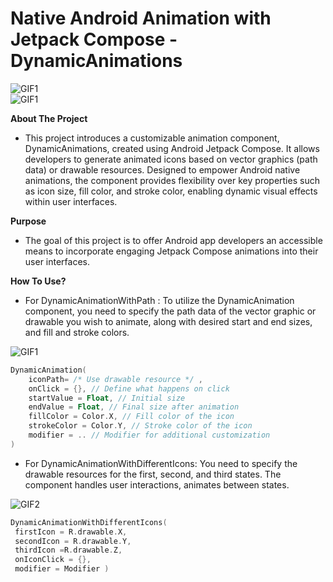 # Native Android Animation with Jetpack Compose - DynamicAnimations

![GIF1](https://i.ibb.co/zh7QLz2/Screen-recording-20240227-135713-ezgif-com-resize.gif)       
![GIF1](https://i.ibb.co/Dg4QJvP/Screen-recording-20240227-191730-ezgif-com-video-to-gif-converter.gif)

**About The Project**
- This project introduces a customizable animation component, DynamicAnimations, created using Android Jetpack Compose. It allows developers to generate animated icons based on vector graphics (path data) or drawable resources. Designed to empower Android native animations, the component provides flexibility over key properties such as icon size, fill color, and stroke color, enabling dynamic visual effects within user interfaces.

**Purpose**
- The goal of this project is to offer Android app developers an accessible means to incorporate engaging Jetpack Compose animations into their user interfaces.

**How To Use?**
- For DynamicAnimationWithPath : To utilize the DynamicAnimation component, you need to specify the path data of the vector graphic or drawable you wish to animate, along with desired start and end sizes, and fill and stroke colors.
  
![GIF1](https://i.ibb.co/zh7QLz2/Screen-recording-20240227-135713-ezgif-com-resize.gif)

```kotlin
DynamicAnimation(
    iconPath= /* Use drawable resource */ ,
    onClick = {}, // Define what happens on click
    startValue = Float, // Initial size
    endValue = Float, // Final size after animation
    fillColor = Color.X, // Fill color of the icon
    strokeColor = Color.Y, // Stroke color of the icon
    modifier = .. // Modifier for additional customization
)
```

- For DynamicAnimationWithDifferentIcons:  You need to specify the drawable resources for the first, second, and third states. The component handles user interactions, animates between states.
  
![GIF2](https://i.ibb.co/vx1HbCC/Screen-recording-20240227-191730-ezgif-com-resize.gif)

```kotlin
DynamicAnimationWithDifferentIcons(
 firstIcon = R.drawable.X,
 secondIcon = R.drawable.Y,
 thirdIcon =R.drawable.Z,
 onIconClick = {},
 modifier = Modifier )
```

